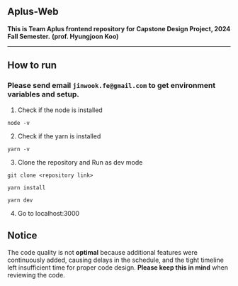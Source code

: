 ## Aplus-Web

**This is Team Aplus frontend repository for Capstone Design Project, 2024 Fall Semester.**
**(prof. Hyungjoon Koo)**

<hr />

## How to run

### Please send email `jinwook.fe@gmail.com` to get environment variables and setup.

1. Check if the node is installed

```terminal
node -v
```

2. Check if the yarn is installed

```terminal
yarn -v
```

3. Clone the repository and Run as dev mode

```terminal
git clone <repository link>

yarn install

yarn dev
```

4. Go to <a>localhost:3000</a>

## Notice

The code quality is not **optimal** because additional features were continuously added, causing delays in the schedule, and the tight timeline left insufficient time for proper code design. **Please keep this in mind** when reviewing the code.

